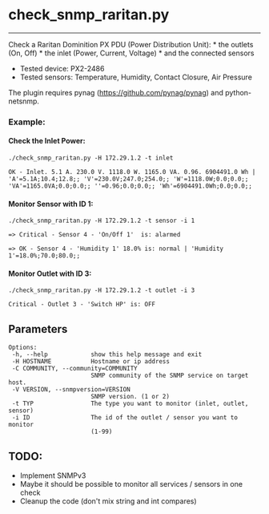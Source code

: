 # check_snmp_raritan.py
---

Check a Raritan Dominition PX PDU (Power Distribution Unit):
    * the outlets (On, Off)
    * the inlet (Power, Current, Voltage)
    * and the connected sensors

* Tested device: PX2-2486
* Tested sensors: Temperature, Humidity, Contact Closure, Air Pressure

The plugin requires pynag (https://github.com/pynag/pynag) and python-netsnmp.


### Example:

#### Check the Inlet Power:

 ```./check_snmp_raritan.py -H 172.29.1.2 -t inlet```
 
 ```=> 
 OK - Inlet. 5.1 A. 230.0 V. 1118.0 W. 1165.0 VA. 0.96. 6904491.0 Wh | 'A'=5.1A;10.4;12.8;; 'V'=230.0V;247.0;254.0;; 'W'=1118.0W;0.0;0.0;; 'VA'=1165.0VA;0.0;0.0;; ''=0.96;0.0;0.0;; 'Wh'=6904491.0Wh;0.0;0.0;;
  ```
#### Monitor Sensor with ID 1:

 ```./check_snmp_raritan.py -H 172.29.1.2 -t sensor -i 1```

 ``` 
=> Critical - Sensor 4 - 'On/Off 1'  is: alarmed

=> OK - Sensor 4 - 'Humidity 1' 18.0% is: normal | 'Humidity 1'=18.0%;70.0;80.0;;

 ```


#### Monitor Outlet with ID 3:

 ```./check_snmp_raritan.py -H 172.29.1.2 -t outlet -i 3```

```
Critical - Outlet 3 - 'Switch HP' is: OFF
```

## Parameters
 ```
Options:
  -h, --help            show this help message and exit
  -H HOSTNAME           Hostname or ip address
  -C COMMUNITY, --community=COMMUNITY
                        SNMP community of the SNMP service on target host.
  -V VERSION, --snmpversion=VERSION
                        SNMP version. (1 or 2)
  -t TYP                The type you want to monitor (inlet, outlet, sensor)
  -i ID                 The id of the outlet / sensor you want to monitor
                        (1-99)
 ``` 

## TODO:
* Implement SNMPv3
* Maybe it should be possible to monitor all services / sensors in one check
* Cleanup the code (don't mix string and int compares)